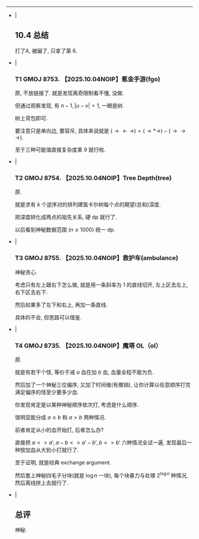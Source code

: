 ---
- |
    ## 10.4 总结

    打了A, 被圙了, 只拿了第 6.

- |
    ### T1 GMOJ 8753. 【2025.10.04NOIP】氪金手游(fgo)

    原, 不放链接了. 就是发现离奇限制看不懂, 没做.

    但通过观察发现, 有 $n-1,|u-v|=1$, 一眼是树.

    树上背包即可.

    要注意只是单向边, 要容斥, 具体来说就是 $(\to\gets\to)=(\to*\to)-(\to\to\to)$.

    至于三种可能值直接复杂度乘 $9$ 就行啦.

- |
    ### T2 GMOJ 8754. 【2025.10.04NOIP】Tree Depth(tree)

    原.

    就是求有 $k$ 个逆序对的排列建笛卡尔树每个点的期望(总和)深度.

    把深度转化成两点的祖先关系, 硬 dp 就行了.

    以后看到神秘数据范围 ($n\le1000$) 统一 dp.

- |
    ### T3 GMOJ 8755. 【2025.10.04NOIP】救护车(ambulance)

    神秘贪心.

    考虑只有左上跟右下怎么做, 就是用一条斜率为 $1$ 的直线切开, 左上区去左上, 右下区去右下.

    然后如果多了左下和右上, 再加一条直线.

    具体的不会, 但思路可以借鉴.

- |
    ### T4 GMOJ 8735. 【2025.10.04NOIP】魔塔 OL（ol）

    原.

    就是有若干个怪, 等价于减 $a$ 血在加 $b$ 血, 血量全程不能为负.

    然后加了一个神秘三位偏序, 又加了时间维(有撤销), 让你计算以任意顺序打完满足偏序的怪至少要多少血.

    你发现肯定是以某种神秘顺序依次打, 考虑是什么顺序.
    
    很明显能分成 $a\le b$ 和 $a>b$ 两种情况.

    前者肯定从小的血开始打, 后者怎么办?

    直接把 $a<>a',a-b<>a'-b',b<>b'$ 六种情况全试一遍, 发现最后一种按加血从大到小打就行了.

    至于证明, 就是经典 exchange argument.

    然后套上神秘四毛子分块(就是 $\log n$ 一块), 每个块暴力与处理 $2^{\log n}$ 种情况, 然后离线拼上去就行了.

- |
    ## 总评

    神秘.
